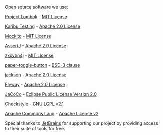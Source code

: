 Open source software we use:

[Project Lombok](https://projectlombok.org/) - [MIT License](http://www.opensource.org/licenses/mit-license.php)

[Karibu Testing](https://github.com/mvysny/karibu-testing) - [Apache 2.0 License](https://www.apache.org/licenses/LICENSE-2.0.html)

[Mockito](https://github.com/mockito/mockito) - [MIT License](http://www.opensource.org/licenses/mit-license.php)

[AssertJ](https://github.com/assertj/assertj-core) - [Apache 2.0 License](https://github.com/assertj/assertj-core/blob/main/LICENSE.txt)

[zxcvbn4j](https://github.com/nulab/zxcvbn4j) - [MIT License](https://opensource.org/licenses/mit-license.php)

[paper-toggle-button](https://www.webcomponents.org/element/@polymer/paper-toggle-button) - [BSD-3 clause](https://spdx.org/licenses/BSD-3-Clause)

[jackson](https://github.com/FasterXML/jackson) - [Apache 2.0 License](https://www.apache.org/licenses/LICENSE-2.0)

[Flyway](https://github.com/flyway/flyway) - [Apache 2.0 License](https://www.apache.org/licenses/LICENSE-2.0)

[JaCoCo](https://github.com/jacoco/jacoco) - [Eclipse Public License Version 2.0](https://www.eclipse.org/legal/epl-2.0/)

[Checkstyle](https://github.com/checkstyle/checkstyle) - [GNU LGPL v2.1](https://github.com/checkstyle/checkstyle/blob/master/LICENSE)

[Apache Commons Lang](https://github.com/apache/commons-lang) - [Apache License v2](https://github.com/apache/commons-lang/blob/master/LICENSE.txt)

Special thanks to [JetBrains](https://www.jetbrains.com/?from=bookproject) for supporting our project by providing access to their suite of tools for free.
